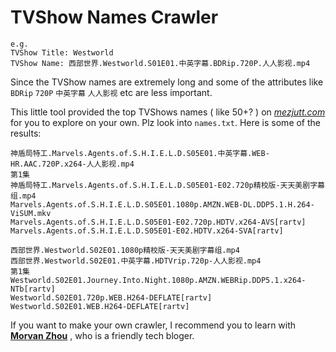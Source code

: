 # TVShow Names Crawler

```
e.g.
TVShow Title: Westworld
TVShow Name: 西部世界.Westworld.S01E01.中英字幕.BDRip.720P.人人影视.mp4
```



Since the TVShow names are extremely long and some of the attributes like `BDRip` `720P` `中英字幕` `人人影视` etc are less important. 

This little tool provided the top TVShows names ( like 50+? ) on [_mezjutt.com_](https://www.meijutt.com/alltop_hit.html) for you to explore on your own. Plz look into `names.txt`. Here is some of the results:

```
神盾局特工.Marvels.Agents.of.S.H.I.E.L.D.S05E01.中英字幕.WEB-HR.AAC.720P.x264-人人影视.mp4
第1集
神盾局特工.Marvels.Agents.of.S.H.I.E.L.D.S05E01-E02.720p精校版-天天美剧字幕组.mp4
Marvels.Agents.of.S.H.I.E.L.D.S05E01.1080p.AMZN.WEB-DL.DDP5.1.H.264-ViSUM.mkv
Marvels.Agents.of.S.H.I.E.L.D.S05E01-E02.720p.HDTV.x264-AVS[rartv]
Marvels.Agents.of.S.H.I.E.L.D.S05E01-E02.HDTV.x264-SVA[rartv]

西部世界.Westworld.S02E01.1080p精校版-天天美剧字幕组.mp4
西部世界.Westworld.S02E01.中英字幕.HDTVrip.720p-人人影视.mp4
第1集
Westworld.S02E01.Journey.Into.Night.1080p.AMZN.WEBRip.DDP5.1.x264-NTb[rartv]
Westworld.S02E01.720p.WEB.H264-DEFLATE[rartv]
Westworld.S02E01.WEB.H264-DEFLATE[rartv]
```



If you want to make your own crawler, I recommend you to learn with [**Morvan Zhou**](https://morvanzhou.github.io/tutorials/data-manipulation/scraping/) , who is a friendly tech bloger.

